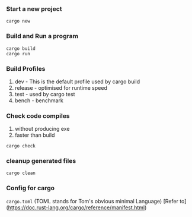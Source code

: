 ### Start a new project
```
cargo new
```
### Build and Run a program
```
cargo build
cargo run
```
### Build Profiles
1. dev - This is the default profile used by cargo build
2. release - optimised for runtime speed
3. test - used by cargo test
4. bench - benchmark
### Check code compiles 
1. without producing exe
2. faster than build
```
cargo check
```
### cleanup generated files
```
cargo clean
```
### Config for cargo
`cargo.toml` (TOML stands for Tom's obvious minimal Language)
[Refer to] (https://doc.rust-lang.org/cargo/reference/manifest.html) 



